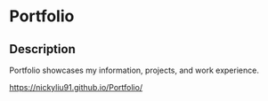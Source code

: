 # Portfolio

## Description

Portfolio showcases my information, projects, and work experience.

https://nickyliu91.github.io/Portfolio/
